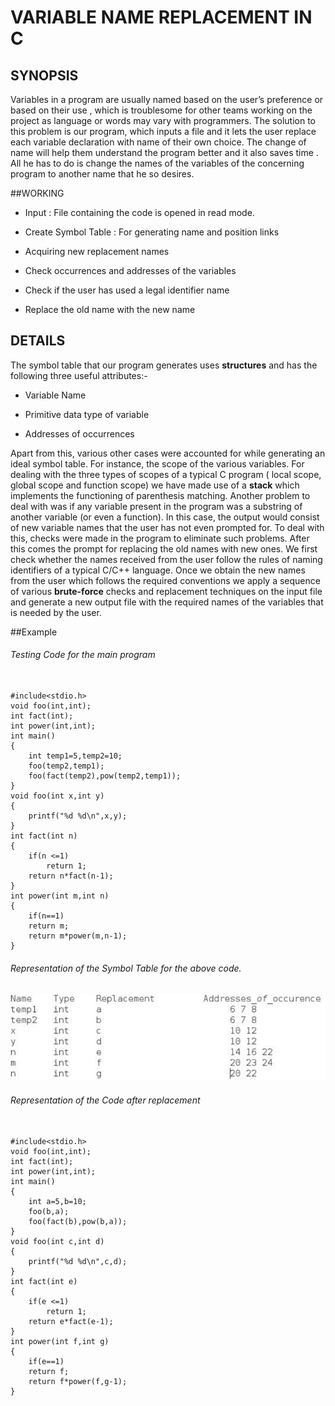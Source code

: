 # VARIABLE NAME REPLACEMENT IN C

## SYNOPSIS

Variables in a program are usually named based on the user’s preference or based
on their use , which is troublesome for other teams working on the project as
language or words may vary with programmers. The solution to this problem is our
program, which inputs a file and it lets the user replace each variable
declaration with name of their own choice. The change of name will help them
understand the program better and it also saves time . All he has to do is change
the names of the variables of the concerning program to another name that he so
desires.

##WORKING

* Input : File containing the code is opened in read mode.

* Create Symbol Table : For generating name and position links

* Acquiring new replacement names

* Check occurrences and addresses of the variables

* Check if the user has used a legal identifier name

* Replace the old name with the new name

## DETAILS
The symbol table that our program generates uses ​
**structures** and has the following three useful attributes:-

* Variable Name

* Primitive data type of variable

* Addresses of occurrences

Apart from this, various other cases were accounted for while generating an ideal
symbol table. For instance, the scope of the various variables. For dealing with the
three types of scopes of a typical C program ( local scope, global scope and function
scope) we have made use of a ​**stack** which implements the functioning of
parenthesis matching. Another problem to deal with was if any variable present in
the program was a substring of another variable (or even a function). In this case,
the output would consist of new variable names that the user has not even
prompted for. To deal with this, checks were made in the program to eliminate
such problems.
After this comes the prompt for replacing the old names with new ones. We first
check whether the names received from the user follow the rules of naming
identifiers of a typical C/C++ language. Once we obtain the new names from the
user which follows the required conventions we apply a sequence of various
**brute-force** checks and replacement techniques on the input file and generate a
new output file with the required names of the variables that is needed by the
user.

##Example

###### Testing Code for the main program ######
```

#include<stdio.h>
void foo(int,int);
int fact(int);
int power(int,int);
int main()
{
	int temp1=5,temp2=10;
	foo(temp2,temp1);
	foo(fact(temp2),pow(temp2,temp1));
}
void foo(int x,int y)
{
	printf("%d %d\n",x,y);
}
int fact(int n)
{
	if(n <=1)
		return 1;
	return n*fact(n-1);
}
int power(int m,int n)
{
	if(n==1)
	return m;
	return m*power(m,n-1);
}

```
###### Representation of the Symbol Table for the above code. ######

![alt tag](/SCREENS/2.png)

###### Representation of the Code after replacement ######

```

#include<stdio.h>
void foo(int,int);
int fact(int);
int power(int,int);
int main()
{
	int a=5,b=10;
	foo(b,a);
	foo(fact(b),pow(b,a));
}
void foo(int c,int d)
{
	printf("%d %d\n",c,d);
}
int fact(int e)
{
	if(e <=1)
		return 1;
	return e*fact(e-1);
}
int power(int f,int g)
{
	if(e==1)
	return f;
	return f*power(f,g-1);
}

```
